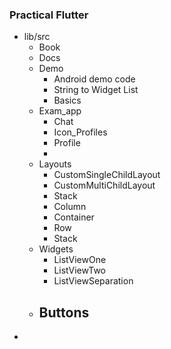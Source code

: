 ### Practical Flutter

- lib/src
  - Book
  - Docs
  - Demo 
      - Android demo code
      - String to Widget List
      - Basics 
  - Exam_app
    - Chat
    - Icon_Profiles
    - Profile
    - 
  - Layouts
      - CustomSingleChildLayout
      - CustomMultiChildLayout
      - Stack
      - Column
      - Container
      - Row
      - Stack
  - Widgets
    - ListViewOne
    - ListViewTwo
    - ListViewSeparation
  - Buttons
    - 
- 





